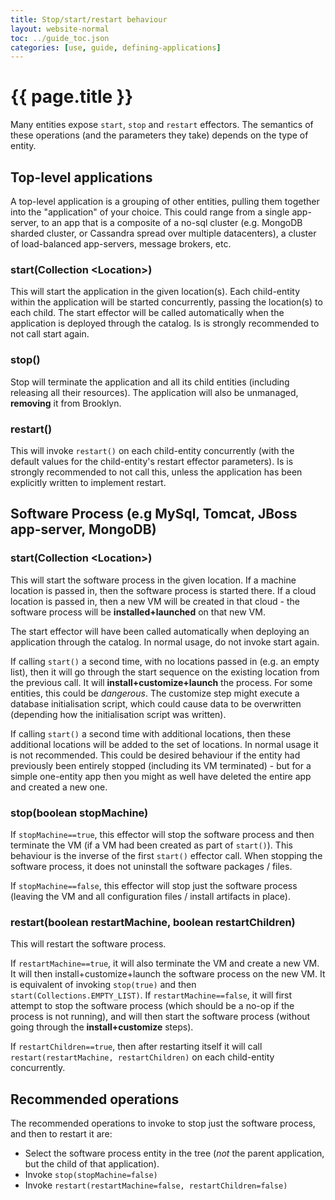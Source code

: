 ```yaml
---
title: Stop/start/restart behaviour
layout: website-normal
toc: ../guide_toc.json
categories: [use, guide, defining-applications]
---
```

# {{ page.title }}

Many entities expose `start`, `stop` and `restart` effectors. The semantics of these operations (and the parameters they take) depends on the type of entity.

## Top-level applications
A top-level application is a grouping of other entities, pulling them together into the "application" of your choice. This could range from a single app-server, to an app that is a composite of a no-sql cluster (e.g. MongoDB sharded cluster, or Cassandra spread over multiple datacenters), a cluster of load-balanced app-servers, message brokers, etc.

### start(Collection &lt;Location&gt;)
This will start the application in the given location(s). Each child-entity within the application will be started concurrently, passing the location(s) to each child.
The start effector will be called automatically when the application is deployed through the catalog.
Is is strongly recommended to not call start again.

### stop()
Stop will terminate the application and all its child entities (including releasing all their resources).
The application will also be unmanaged, **removing** it from Brooklyn.

### restart()
This will invoke `restart()` on each child-entity concurrently (with the default values for the child-entity's restart effector parameters).
Is is strongly recommended to not call this, unless the application has been explicitly written to implement restart.

## Software Process (e.g MySql, Tomcat, JBoss app-server, MongoDB)

### start(Collection &lt;Location&gt;)
This will start the software process in the given location.
If a machine location is passed in, then the software process is started there.
If a cloud location is passed in, then a new VM will be created in that cloud - the software process will be **installed+launched** on that new VM.

The start effector will have been called automatically when deploying an application through the catalog.
In normal usage, do not invoke start again.

If calling `start()` a second time, with no locations passed in (e.g. an empty list), then it will go through the start sequence on the existing location from the previous call.
It will **install+customize+launch** the process.
For some entities, this could be *dangerous*. The customize step might execute a database initialisation script, which could cause data to be overwritten (depending how the initialisation script was written).

If calling `start()` a second time with additional locations, then these additional locations will be added to the set of locations.
In normal usage it is not recommended.
This could be desired behaviour if the entity had previously been entirely stopped (including its VM terminated) - but for a simple one-entity app then you might as well have deleted the entire app and created a new one.


### stop(boolean stopMachine)
If `stopMachine==true`, this effector will stop the software process and then terminate the VM (if a VM had been created as part of `start()`). This behaviour is the inverse of the first `start()` effector call.
When stopping the software process, it does not uninstall the software packages / files.

If `stopMachine==false`, this effector will stop just the software process (leaving the VM and all configuration files / install artifacts in place).

### restart(boolean restartMachine, boolean restartChildren)
This will restart the software process.

If `restartMachine==true`, it will also terminate the VM and create a new VM. It will then install+customize+launch the software process on the new VM. It is equivalent of invoking `stop(true)` and then `start(Collections.EMPTY_LIST)`.
If `restartMachine==false`, it will first attempt to stop the software process (which should be a no-op if the process is not running), and will then start the software process (without going through the **install+customize** steps).

If `restartChildren==true`, then after restarting itself it will call `restart(restartMachine, restartChildren)` on each child-entity concurrently.

## Recommended operations

The recommended operations to invoke to stop just the software process, and then to restart it are:

* Select the software process entity in the tree (*not* the parent application, but the child of that application).
* Invoke `stop(stopMachine=false)`
* Invoke `restart(restartMachine=false, restartChildren=false)`